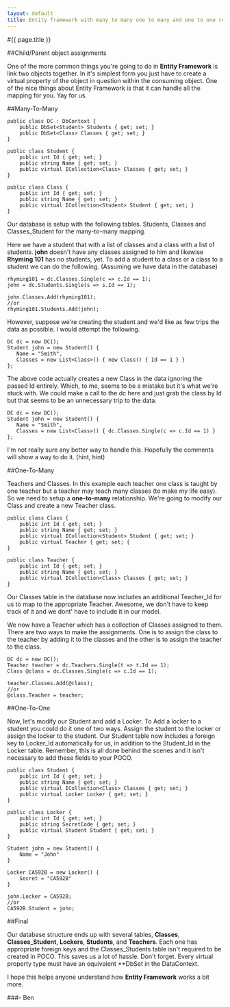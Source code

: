 ```yaml
---
layout: default
title: Entity framework with many to many one to many and one to one relationships
---
```

#{{ page.title }}

##Child/Parent object assignments

One of the more common things you're going to do in <strong>Entity Framework</strong> is link two objects together. In it's simplest form you just have to create a virtual property of the object in question within the consuming object. One of the nice things about Entity Framework is that it can handle all the mapping for you. Yay for us. 

##Many-To-Many

    public class DC : DbContext {
        public DbSet<Student> Students { get; set; }
        public DbSet<Class> Classes { get; set; }
    }

    public class Student {
        public int Id { get; set; }
        public string Name { get; set; }
        public virtual ICollection<Class> Classes { get; set; }
    }

    public class Class {
        public int Id { get; set; }
        public string Name { get; set; }
        public virtual ICollection<Student> Student { get; set; }
    }


Our database is setup with the following tables. Students, Classes and Classes&#95;Student for the many-to-many mapping. 

Here we have a student that with a list of classes and a class with a list of students. **john** doesn't have any classes assigned to him and likewise **Rhyming 101** has no students, yet. To add a student to a class or a class to a student we can do the following. (Assuming we have data in the database)

    rhyming101 = dc.Classes.Single(c => c.Id == 1);
    john = dc.Students.Single(s => s.Id == 1);

    john.Classes.Add(rhyming101);
    //or
    rhyming101.Students.Add(john);


However, suppose we're creating the student and we'd like as few trips the data as possible. I would attempt the following.

    DC dc = new DC();
    Student john = new Student() {
       Name = "Smith",
       Classes = new List<Class>() { new Class() { Id == 1 } }
    };


The above code actually creates a new Class in the data ignoring the passed Id entirely. Which, to me, seems to be a mistake but it's what we're stuck with. We could make a call to the dc here and just grab the class by Id but that seems to be an unnecessary trip to the data.

    DC dc = new DC();
    Student john = new Student() {
       Name = "Smith",
       Classes = new List<Class>() { dc.Classes.Single(c => c.Id == 1) }
    };


I'm not really sure any better way to handle this. Hopefully the comments will show a way to do it. (hint, hint)

##One-To-Many

Teachers and Classes. In this example each teacher one class is taught by one teacher but a teacher may teach many classes (to make my life easy). So we need to setup a <strong>one-to-many</strong> relationship. We're going to modify our Class and create a new Teacher class.

    public class Class {
        public int Id { get; set; }
        public string Name { get; set; }
        public virtual ICollection<Student> Student { get; set; }
        public virtual Teacher { get; set; {
    }

    public class Teacher {
        public int Id { get; set; }
        public string Name { get; set; }
        public virtual ICollection<Class> Classes { get; set; }
    }


Our Classes table in the database now includes an additional Teacher&#95;Id for us to map to the appropriate Teacher. Awesome, we don't have to keep track of it and we dont' have to include it in our model.

We now have a Teacher which has a collection of Classes assigned to them. There are two ways to make the assignments. One is to assign the class to the teacher by adding it to the classes and the other is to assign the teacher to the class.

    DC dc = new DC();
    Teacher teacher = dc.Teachers.Single(t => t.Id == 1);
    Class @class = dc.Classes.Single(c => c.Id == 1);
    
    teacher.Classes.Add(@class);
    //or
    @class.Teacher = teacher;


##One-To-One

Now, let's modify our Student and add a Locker. To Add a locker to a student you could do it one of two ways. Assign the student to the locker or assign the locker to the student. Our Student table now includes a foreign key to Locker&#95;Id automatically for us, in addition to the Student&#95;Id in the Locker table. Remember, this is all done behind the scenes and it isn't necessary to add these fields to your POCO.

    public class Student {
        public int Id { get; set; }
        public string Name { get; set; }
        public virtual ICollection<Class> Classes { get; set; }
        public virtual Locker Locker { get; set; }
    }
    
    public class Locker {
        public int Id { get; set; }
        public string SecretCode { get; set; }
        public virtual Student Student { get; set; }
    }
    
    Student john = new Student() {
        Name = "John"
    }

    Locker CA592B = new Locker() {
        Secret = "CA592B"
    }

    john.Locker = CA592B;
    //or
    CA592B.Student = john;


##Final

Our database structure ends up with several tables, <strong>Classes</strong>, <strong>Classes&#95;Student</strong>, <strong>Lockers</strong>, <strong>Students</strong>, and <strong>Teachers</strong>. Each one has appropriate foreign keys and the Classes&#95;Students table isn't required to be created in POCO. This saves us a lot of hassle. Don't forget. Every virtual property type must have an equivalent **DbSet</strong> in the DataContext. 

I hope this helps anyone understand how <strong>Entity Framework</strong> works a bit more.

###- Ben
